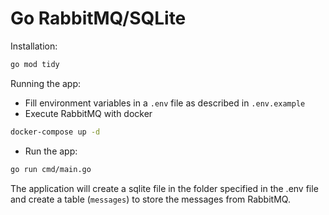 # Go RabbitMQ/SQLite

Installation:
```bash
go mod tidy
```

Running the app:

- Fill environment variables in a `.env` file as described in `.env.example`
- Execute RabbitMQ with docker
```bash
docker-compose up -d
```
- Run the app:
```bash
go run cmd/main.go
```

The application will create a sqlite file in the folder specified in the .env file and create a table (`messages`) to store the messages from RabbitMQ.